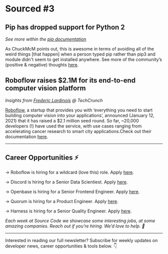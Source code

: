 # Sourced #3

## Pip has dropped support for Python 2

_See more within the [pip documentation](https://pip.pypa.io/en/stable/news/#id1)_

As ChuckMcM points out, this is awesome in terms of avoiding all of the weird things [that happen] when a person typed pip rather than pip3 and module didn't seem to get installed anywhere. See more of the community’s (positive & negative) thoughts [here](https://news.ycombinator.com/item?id=25888249).

## Roboflow raises \$2.1M for its end-to-end computer vision platform

_Insights from [Frederic Lardinois](https://techcrunch.com/2021/01/12/roboflow-raises-2-1m-for-its-end-to-end-computer-vision-platform/) @ TechCrunch_

[Roboflow](https://roboflow.com/), a startup that provides you with ‘everything you need to start building computer vision into your applications’, announced (January 12, 2021) that it has raised a \$2.1 million seed round. So far, ~20,000 developers (!) have used the service, with use cases ranging from accelerating cancer research to smart city applications.Check out their documentation [here](https://docs.roboflow.com/).

---

## Career Opportunities ⚡️

→ Roboflow is hiring for a wildcard (love this) role. Apply [here](https://www.workatastartup.com/jobs/41491).

→ Discord is hiring for a Senior Data Scientiest. Apply [here](https://discord.com/jobs/4014765002).

→ Openbase is hiring for a Senior Frontend Engineer. Apply [here](https://openbase.com/careers?gh_jid=4200304003).

→ Quorum is hiring for a Product Engineer. Apply [here](https://jobs.quorum.chat/product-engineer/).

→ Harness is hiring for a Senior Quality Engineer. Apply [here](https://jobs.lever.co/harness).

_Each week at Source Code we showcase some interesting jobs, at some amazing companies. Reach out if you’re hiring. We’d love to help. 👋_

---

Interested in reading our full newsletter? Subscribe for weekly updates on developer news, career opportunities & tools below. 👇
